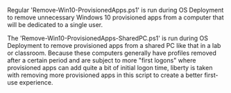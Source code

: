 Regular 'Remove-Win10-ProvisionedApps.ps1' is run during OS Deployment to remove unnecessary Windows 10 provisioned apps from a computer
that will be dedicated to a single user.

The 'Remove-Win10-ProvisionedApps-SharedPC.ps1' is run during OS Deployment to remove provisioned apps from a shared PC like that in a lab
or classroom. Because these computers generally have profiles removed after a certain period and are subject to more "first logons" where
provisioned apps can add quite a bit of initial logon time, liberty is taken with removing more provisioned apps in this script to create
a better first-use experience. 
